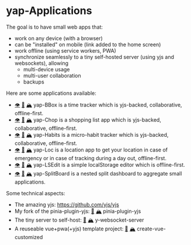 # yap-Applications

The goal is to have small web apps that:

- work on any device (with a browser)
- can be "installed" on mobile (link added to the home screen)
- work offline (using service workers, PWA)
- synchronize seamlessly to a tiny self-hosted server (using yjs and websockets), allowing
    - multi-device usage
    - multi-user collaboration
    - backups


Here are some applications available:

- [👁️](https://apps.heeere.com/bbox) [🐙](https://github.com/twitwi/yap-bbox) [🏔️](https://codeberg.org/twitwi/yap-bbox) yap-BBox is a time tracker which is yjs-backed, collaborative, offline-first.
- [👁️](https://apps.heeere.com/chop) [🐙](https://github.com/twitwi/yap-chop) [🏔️](https://codeberg.org/twitwi/yap-chop) yap-Chop is a shopping list app which is yjs-backed, collaborative, offline-first.
- [👁️](https://apps.heeere.com/habits) [🐙](https://github.com/twitwi/yap-habits) [🏔️](https://codeberg.org/twitwi/yap-habits) yap-Habits is a micro-habit tracker which is yjs-backed, collaborative, offline-first.
- [👁️](https://apps.heeere.com/loc) [🐙](https://github.com/twitwi/yap-loc) [🏔️](https://codeberg.org/twitwi/yap-loc) yap-Loc is a location app to get your location in case of emergency or in case of tracking during a day out, offline-first.
- [👁️](https://apps.heeere.com/lsedit) [🐙](https://github.com/twitwi/yap-lsedit) [🏔️](https://codeberg.org/twitwi/yap-lsedit) yap-LSEdit is a simple localStorage editor which is offline-first.
- [👁️](https://apps.heeere.com/splitboard) [🐙](https://github.com/twitwi/yap-splitboard) [🏔️](https://codeberg.org/twitwi/yap-splitboard) yap-SplitBoard is a nested split dashboard to aggregate small applications.


Some technical aspects:

- The amazing yjs: https://github.com/yjs/yjs
- My fork of the pinia-plugin-yjs: [🐙](https://github.com/twitwi/pinia-plugin-yjs) [🏔️](https://codeberg.org/twitwi/pinia-plugin-yjs) pinia-plugin-yjs
- The tiny server to self-host: [🐙](https://github.com/twitwi/y-websocket-server) [🏔️](https://codeberg.org/twitwi/y-websocket-server) y-websocket-server
- A reuseable vue+pwa(+yjs) template project: [🐙](https://github.com/twitwi/create-vue-customized) [🏔️](https://codeberg.org/twitwi/create-vue-customized) create-vue-customized

